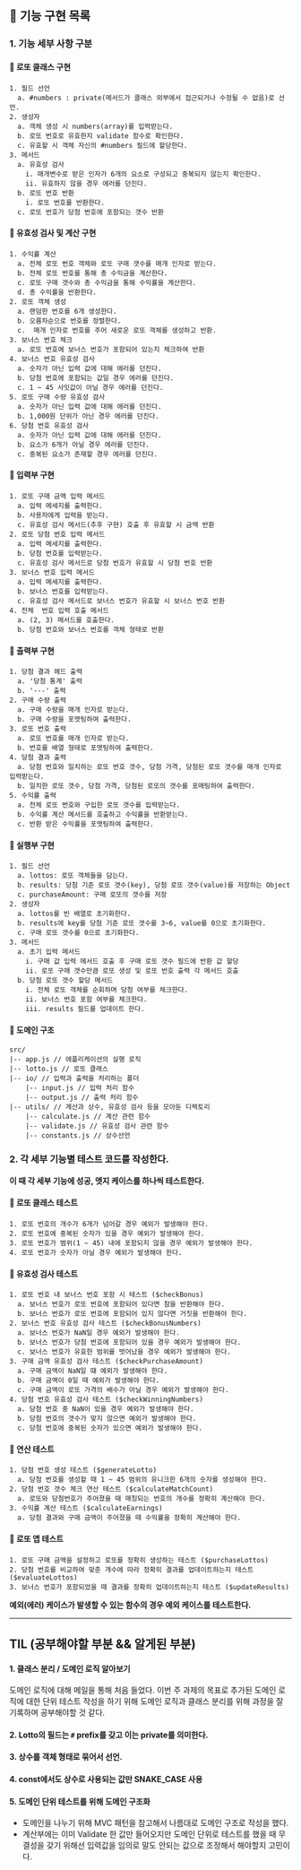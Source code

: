 ## 🚀 기능 구현 목록

### 1. 기능 세부 사항 구분
#### 🥕 로또 클래스 구현
```
1. 필드 선언
  a. #numbers : private(메서드가 클래스 외부에서 접근되거나 수정될 수 없음)로 선언.
2. 생성자
  a. 객체 생성 시 numbers(array)를 입력받는다.
  b. 로또 번호로 유효한지 validate 함수로 확인한다.
  c. 유효할 시 객체 자신의 #numbers 필드에 할당한다.
3. 메서드
  a. 유효성 검사
    i. 매개변수로 받은 인자가 6개의 요소로 구성되고 중복되지 않는지 확인한다.
    ii. 유효하지 않을 경우 에러를 던진다.
  b. 로또 번호 반환
    i. 로또 번호를 반환한다.
  c. 로또 번호가 당첨 번호에 포함되는 갯수 반환
```

#### 🥕 유효성 검사 및 계산 구현
```
1. 수익률 계산
  a. 전체 로또 번호 객체와 로또 구매 갯수를 매개 인자로 받는다.
  b. 전체 로또 번호를 통해 총 수익금을 계산한다.
  c. 로또 구매 갯수와 총 수익금을 통해 수익률을 계산한다.
  d. 총 수익률을 반환한다.
2. 로또 객체 생성
  a. 랜덤한 번호를 6개 생성한다.
  b. 오름차순으로 번호를 정렬한다.
  c.  매개 인자로 번호를 주어 새로운 로또 객체를 생성하고 반환.
3. 보너스 번호 체크
  a. 로또 번호에 보너스 번호가 포함되어 있는지 체크하여 반환
4. 보너스 번호 유효성 검사
  a. 숫자가 아닌 입력 값에 대해 에러를 던진다.
  b. 당첨 번호에 포함되는 값일 경우 에러를 던진다.
  c. 1 ~ 45 사잇값이 아닐 경우 에러를 던진다.
5. 로또 구매 수량 유효성 검사
  a. 숫자가 아닌 입력 값에 대해 에러를 던진다.
  b. 1,000원 단위가 아닌 경우 에러를 던진다.
6. 당첨 번호 유효성 검사
  a. 숫자가 아닌 입력 값에 대해 에러를 던진다.
  b. 요소가 6개가 아닐 경우 에러를 던진다.
  c. 중복된 요소가 존재할 경우 에러를 던진다.
```

#### 🥕 입력부 구현
```
1. 로또 구매 금액 입력 메서드
  a. 입력 메세지를 출력한다.
  b. 사용자에게 입력을 받는다.
  c. 유효성 검사 메서드(추후 구현) 호출 후 유효할 시 금액 반환
2. 로또 당첨 번호 입력 메서드
  a. 입력 메세지를 출력한다.
  b. 당첨 번호를 입력받는다.
  c. 유효성 검사 메서드로 당첨 번호가 유효할 시 당첨 번호 반환
3. 보너스 번호 입력 메서드
  a. 입력 메세지를 출력한다.
  b. 보너스 번호를 입력받는다.
  c. 유효성 검사 메서드로 보너스 번호가 유효할 시 보너스 번호 반환
4. 전체  번호 입력 호출 메서드
  a. (2, 3) 메서드를 호출한다.
  b. 당첨 번호와 보너스 번호를 객체 형태로 반환
```

#### 🥕 출력부 구현
```
1. 당첨 결과 헤드 출력
  a. '당첨 통계' 출력
  b. '---' 출력
2. 구매 수량 출력
  a. 구매 수량을 매개 인자로 받는다.
  b. 구매 수량을 포맷팅하여 출력한다.
3. 로또 번호 출력
  a. 로또 번호를 매개 인자로 받는다.
  b. 번호를 배열 형태로 포맷팅하여 출력한다.
4. 당첨 결과 출력
  a. 당첨 번호와 일치하는 로또 번호 갯수, 당첨 가격, 당첨된 로또 갯수를 매개 인자로 입력받는다.
  b. 일치한 로또 갯수, 당첨 가격, 당첨된 로또의 갯수를 포매팅하여 출력한다.
5. 수익률 출력
  a. 전체 로또 번호와 구입한 로또 갯수를 입력받는다.
  b. 수익률 계산 메서드를 호출하고 수익률을 반환받는다.
  c. 반환 받은 수익률을 포맷팅하여 출력한다.
```
#### 

#### 🥕 실행부 구현
```
1. 필드 선언
  a. lottos: 로또 객체들을 담는다.
  b. results: 당첨 기준 로또 갯수(key), 당첨 로또 갯수(value)를 저장하는 Object
  c. purchaseAmount: 구매 로또의 갯수를 저장
2. 생성자
  a. lottos를 빈 배열로 초기화한다.
  b. results에 key를 당첨 기준 로또 갯수를 3~6, value를 0으로 초기화한다.
  c. 구매 로또 갯수를 0으로 초기화한다.
3. 메서드
  a. 초기 입력 메서드
    i. 구매 값 입력 메서드 호출 후 구매 로또 갯수 필드에 반환 값 할당
    ii. 로또 구매 갯수만큼 로또 생성 및 로또 번호 출력 각 메서드 호출
  b. 당첨 로또 갯수 할당 메서드
    i. 전체 로또 객체를 순회하며 당첨 여부를 체크한다.
    ii. 보너스 번호 포함 여부를 체크한다.
    iii. results 필드를 업데이트 한다.
```

#### 🥕 도메인 구조
```
src/
|-- app.js // 애플리케이션의 실행 로직
|-- lotto.js // 로또 클래스
|-- io/ // 입력과 출력을 처리하는 폴더
    |-- input.js // 입력 처리 함수
    |-- output.js // 출력 처리 함수
|-- utils/ // 계산과 상수, 유효성 검사 등을 모아둔 디렉토리
    |-- calculate.js // 계산 관련 함수
    |-- validate.js // 유효성 검사 관련 함수
    |-- constants.js // 상수선언

```
### 2. 각 세부 기능별 테스트 코드를 작성한다.
**이 때 각 세부 기능에 성공, 엣지 케이스를 하나씩 테스트한다.**

#### 🥕 로또 클래스 테스트
```
1. 로또 번호의 개수가 6개가 넘어갈 경우 예외가 발생해야 한다.
2. 로또 번호에 중복된 숫자가 있을 경우 예외가 발생해야 한다.
3. 로또 번호가 범위(1 ~ 45) 내에 포함되지 않을 경우 예외가 발생해야 한다.
4. 로또 번호가 숫자가 아닐 경우 예외가 발생해야 한다.
```

#### 🥕 유효성 검사 테스트
```
1. 로또 번호 내 보너스 번호 포함 시 테스트 ($checkBonus)
  a. 보너스 번호가 로또 번호에 포함되어 있다면 참을 반환해야 한다.
  b. 보너스 번호가 로또 번호에 포함되어 있지 않다면 거짓을 반환해야 한다.
2. 보너스 번호 유효성 검사 테스트 ($checkBonusNumbers)
  a. 보너스 번호가 NaN일 경우 예외가 발생해야 한다.
  b. 보너스 번호가 당첨 번호에 포함되어 있을 경우 예외가 발생해야 한다.
  c. 보너스 번호가 유효한 범위를 벗어났을 경우 예외가 발생해야 한다.
3. 구매 금액 유효성 검사 테스트 ($checkPurchaseAmount)
  a. 구매 금액이 NaN일 떄 예외가 발생해야 한다.
  b. 구매 금액이 0일 때 예외가 발생해야 한다.
  c. 구매 금액이 로또 가격의 배수가 아닐 경우 예외가 발생해야 한다.
4. 당첨 번호 유효성 검사 테스트 ($checkWinningNumbers)
  a. 당첨 번호 중 NaN이 있을 경우 예외가 발생해야 한다.
  b. 당첨 번호의 갯수가 맞지 않으면 예외가 발생해야 한다.
  c. 당첨 번호에 중복된 숫자가 있으면 예외가 발생해야 한다.
```

#### 🥕 연산 테스트
```
1. 당첨 번호 생성 테스트 ($generateLotto)
  a. 당첨 번호를 생성할 때 1 ~ 45 범위의 유니크한 6개의 숫자를 생성해야 한다.
2. 당첨 번호 갯수 체크 연산 테스트 ($calculateMatchCount)
  a. 로또와 당첨번호가 주어졌을 때 매칭되는 번호의 개수를 정확히 계산해야 한다.
3. 수익률 계산 테스트 ($calculateEarnings)
  a. 당첨 결과와 구매 금액이 주어졌을 때 수익률을 정확히 계산해야 한다.
```

#### 🥕 로또 앱 테스트
```
1. 로또 구매 금액을 설정하고 로또를 정확히 생성하는 테스트 ($purchaseLottos)
2. 당첨 번호를 비교하여 맞춘 개수에 따라 정확히 결과를 업데이트하는지 테스트 ($evaluateLottos)
3. 보너스 번호가 포함되었을 때 결과를 정확히 업데이트하는지 테스트 ($updateResults)
```
**예외(에러) 케이스가 발생할 수 있는 함수의 경우 예외 케이스를 테스트한다.**


---
## TIL (공부해야할 부분 && 알게된 부분)

#### 1. 클래스 분리 / 도메인 로직 알아보기

도메인 로직에 대해 메일을 통해 처음 들었다. 
이번 주 과제의 목표로 추가된 도메인 로직에 대한 단위 테스트 작성을 하기 위해
도메인 로직과 클래스 분리를 위해 과정을 잘 기록하며 공부해야할 것 같다.

#### 2. Lotto의 필드는 `#` prefix를 갖고 이는 private를 의미한다.

#### 3. 상수를 객체 형태로 묶어서 선언.

#### 4. const에서도 상수로 사용되는 값만 SNAKE_CASE 사용

#### 5. 도메인 단위 테스트를 위해 도메인 구조화
- 도메인을 나누기 위해 MVC 패턴을 참고해서 나름대로 도메인 구조로 작성을 했다.
- 계산부에는 이미 Validate 한 값만 들어오지만 도메인 단위로 테스트를 했을 때 무결성을 갖기 위해선 입력값을 임의로 말도 안되는 값으로 조정해서 해야할지 고민이다.
